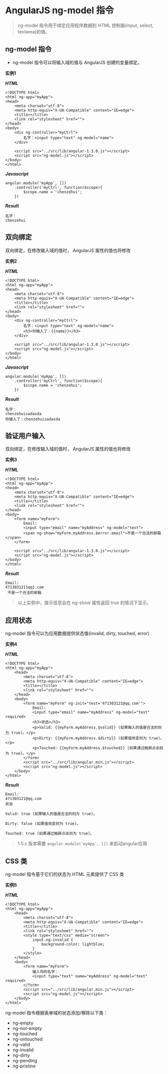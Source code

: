# AngularJS ng-model 指令

> ng-model 指令用于绑定应用程序数据到 HTML 控制器(input, select, textarea)的值。

## ng-model 指令

- ng-model 指令可以将输入域的值与 AngularJS 创建的变量绑定。

**实例1**

***HTML***

```
<!DOCTYPE html>
<html ng-app="myApp">
<head>
	<meta charset="utf-8">
	<meta http-equiv="X-UA-Compatible" content="IE=edge">
	<title></title>
	<link rel="stylesheet" href="">
</head>
<body>
	<div ng-controller="myCtrl">
		名字：<input type="text" ng-model="name">
	</div>

	<script src="../src/lib/angular-1.3.0.js"></script>
	<script src="ng-model.js"></script>
</body>
</html>
```

***Javascript***

```
angular.module('myApp', [])
	.controller('myCtrl', function($scope){
		$scope.name = 'chenzehui';
	})
```

***Result***

```
名字：
chenzehui
```

## 双向绑定

双向绑定，在修改输入域的值时， AngularJS 属性的值也将修改

**实例2**

***HTML***

```
<!DOCTYPE html>
<html ng-app="myApp">
<head>
	<meta charset="utf-8">
	<meta http-equiv="X-UA-Compatible" content="IE=edge">
	<title></title>
	<link rel="stylesheet" href="">
</head>
<body>
	<div ng-controller="myCtrl">
		名字：<input type="text" ng-model="name">
		<h3>你输入了：{{name}}</h3>
	</div>

	<script src="../src/lib/angular-1.3.0.js"></script>
	<script src="ng-model.js"></script>
</body>
</html>
```

***Javascript***

```
angular.module('myApp', [])
	.controller('myCtrl', function($scope){
		$scope.name = 'chenzehui';
	})
```

***Result***

```
名字：
chenzehuisadasda
你输入了：chenzehuisadasda
```

## 验证用户输入

双向绑定，在修改输入域的值时， AngularJS 属性的值也将修改

**实例3**

***HTML***

```
<!DOCTYPE html>
<html ng-app="myApp">
<head>
	<meta charset="utf-8">
	<meta http-equiv="X-UA-Compatible" content="IE=edge">
	<title></title>
	<link rel="stylesheet" href="">
</head>
<body>
	<form name="myForm">
		Email:
		<input type="email" name="myAddress" ng-model="text">
		<span ng-show="myForm.myAddress.$error.email">不是一个合法的邮箱</span>
	</form>

	<script src="../src/lib/angular-1.3.0.js"></script>
	<script src="ng-model.js"></script>
</body>
</html>
```

***Result***

```
Email:  
4713031211qq1.com
 不是一个合法的邮箱
```

> 以上实例中，提示信息会在 ng-show 属性返回 true 的情况下显示。

## 应用状态

ng-model 指令可以为应用数据提供状态值(invalid, dirty, touched, error)

**实例4**

***HTML***

```
<!DOCTYPE html>
<html ng-app="myApp">
	<head>
		<meta charset="utf-8">
		<meta http-equiv="X-UA-Compatible" content="IE=edge">
		<title></title>
		<link rel="stylesheet" href="">
	</head>
	<body>
		<form name="myForm" ng-init="test='471303121@qq.com'">
			Email:
			<input type="email" name="myAddress" ng-model="test" required>
			<h3>状态</h3>
			<p>Valid: {{myForm.myAddress.$valid}} (如果输入的值是合法的则为 true)。</p>
			<p>Dirty: {{myForm.myAddress.$dirty}} (如果值改变则为 true)。</p>
			<p>Touched: {{myForm.myAddress.$touched}} (如果通过触屏点击则为 true)。</p>
		</form>
		<script src="../src/lib/angular.min.js"></script>
		<script src="ng-model.js"></script>
	</body>
</html>
```

***Result***

```
Email:  
471303121@qq.com
状态

Valid: true (如果输入的值是合法的则为 true)。

Dirty: false (如果值改变则为 true)。

Touched: true (如果通过触屏点击则为 true)。
```

> 1.5.x 版本需要 `angular.module('myApp', [])` 来启动angular应用

## CSS 类

ng-model 指令基于它们的状态为 HTML 元素提供了 CSS 类

**实例5**

***HTML***

```
<!DOCTYPE html>
<html ng-app="myApp">
	<head>
		<meta charset="utf-8">
		<meta http-equiv="X-UA-Compatible" content="IE=edge">
		<title></title>
		<link rel="stylesheet" href="">
		<style type="text/css" media="screen">
			input.ng-invalid {
				background-color: lightblue;
			}
		</style>
	</head>
	<body>
		<form name="myForm">
			输入你的名字：
			<input type="text" name="myAddress" ng-model="text" required>
		</form>
		<script src="../src/lib/angular.min.js"></script>
		<script src="ng-model.js"></script>
	</body>
</html>
```

ng-model 指令根据表单域的状态添加/移除以下类：

- ng-empty
- ng-not-empty
- ng-touched
- ng-untouched
- ng-valid
- ng-invalid
- ng-dirty
- ng-pending
- ng-pristine